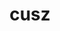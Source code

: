 ---
title: "cusz"
layout: cache
categories: [package, develop]
meta: {"compilers": ["gcc@=11.4.0"], "num_specs": 12, "num_specs_by_stack": {"e4s": 8, "e4s-neoverse_v1": 4, "root": 12}, "oss": ["ubuntu22.04"], "platforms": ["linux"], "stacks": ["e4s", "e4s-neoverse_v1", "root"], "targets": ["neoverse_v1", "x86_64_v3"], "versions": ["0.14.0", "0.6.0", "0.9.0rc3"]}
spec_details: [{"compiler": "gcc@=11.4.0", "hash": "3w3m74z6j42nw2vmn2gin3bnp5nptrhq", "os": "ubuntu22.04", "platform": "linux", "size": "-", "stacks": ["e4s", "root"], "target": "x86_64_v3", "variants": ["build_system=cmake", "build_type=Release", "+cuda", "cuda_arch=80", "generator=make", "~ipo", "patches=c8951b4"], "versions": ["0.14.0"]}, {"compiler": "gcc@=11.4.0", "hash": "5rwx3hyhyzabscof7vrnvu7j7wxddpej", "os": "ubuntu22.04", "platform": "linux", "size": "-", "stacks": ["e4s", "root"], "target": "x86_64_v3", "variants": ["build_system=cmake", "build_type=Release", "+cuda", "cuda_arch=90", "generator=make", "~ipo", "patches=c8951b4"], "versions": ["0.14.0"]}, {"compiler": "gcc@=11.4.0", "hash": "brgy3wmkbjxh3emja7cyfuvoan4yyhfm", "os": "ubuntu22.04", "platform": "linux", "size": "-", "stacks": ["e4s", "root"], "target": "x86_64_v3", "variants": ["build_system=cmake", "build_type=Release", "+cuda", "cuda_arch=90", "generator=make", "~ipo", "patches=c8951b4"], "versions": ["0.14.0"]}, {"compiler": "gcc@=11.4.0", "hash": "jsasiu3af3rrs7vzw4frmpnkdalmmx6u", "os": "ubuntu22.04", "platform": "linux", "size": "-", "stacks": ["e4s-neoverse_v1", "root"], "target": "neoverse_v1", "variants": ["build_system=cmake", "build_type=Release", "+cuda", "cuda_arch=75", "generator=make", "~ipo"], "versions": ["0.6.0"]}, {"compiler": "gcc@=11.4.0", "hash": "kgbbac2coxposaluqo37wc7ttt5cqqb4", "os": "ubuntu22.04", "platform": "linux", "size": "-", "stacks": ["e4s", "root"], "target": "x86_64_v3", "variants": ["build_system=cmake", "build_type=Release", "+cuda", "cuda_arch=90", "generator=make", "~ipo", "patches=df65e7a"], "versions": ["0.9.0rc3"]}, {"compiler": "gcc@=11.4.0", "hash": "pxcnfapsmjfhg6lk23nomgynszu7py5h", "os": "ubuntu22.04", "platform": "linux", "size": "-", "stacks": ["e4s", "root"], "target": "x86_64_v3", "variants": ["build_system=cmake", "build_type=Release", "+cuda", "cuda_arch=80", "generator=make", "~ipo", "patches=df65e7a"], "versions": ["0.9.0rc3"]}, {"compiler": "gcc@=11.4.0", "hash": "rifpjmliuubbrkgoqclclbunj5mmespm", "os": "ubuntu22.04", "platform": "linux", "size": "-", "stacks": ["e4s", "root"], "target": "x86_64_v3", "variants": ["build_system=cmake", "build_type=Release", "+cuda", "cuda_arch=80", "generator=make", "~ipo", "patches=df65e7a"], "versions": ["0.9.0rc3"]}, {"compiler": "gcc@=11.4.0", "hash": "rys7yu5kyt4kb6jr6fc4gyl5jsep7faa", "os": "ubuntu22.04", "platform": "linux", "size": "-", "stacks": ["e4s-neoverse_v1", "root"], "target": "neoverse_v1", "variants": ["build_system=cmake", "build_type=Release", "+cuda", "cuda_arch=80", "generator=make", "~ipo"], "versions": ["0.6.0"]}, {"compiler": "gcc@=11.4.0", "hash": "t6oaxhxcj2xtr4zzxoijdzd7y46hgw4o", "os": "ubuntu22.04", "platform": "linux", "size": "-", "stacks": ["e4s-neoverse_v1", "root"], "target": "neoverse_v1", "variants": ["build_system=cmake", "build_type=Release", "+cuda", "cuda_arch=75", "generator=make", "~ipo"], "versions": ["0.6.0"]}, {"compiler": "gcc@=11.4.0", "hash": "tg2fjcokrjowwg2iectmnvwkk4g3jhyc", "os": "ubuntu22.04", "platform": "linux", "size": "-", "stacks": ["e4s", "root"], "target": "x86_64_v3", "variants": ["build_system=cmake", "build_type=Release", "+cuda", "cuda_arch=90", "generator=make", "~ipo", "patches=df65e7a"], "versions": ["0.9.0rc3"]}, {"compiler": "gcc@=11.4.0", "hash": "uudhumhddk6bwiapwgdcg7zyexj5w7jh", "os": "ubuntu22.04", "platform": "linux", "size": "-", "stacks": ["e4s-neoverse_v1", "root"], "target": "neoverse_v1", "variants": ["build_system=cmake", "build_type=Release", "+cuda", "cuda_arch=80", "generator=make", "~ipo"], "versions": ["0.6.0"]}, {"compiler": "gcc@=11.4.0", "hash": "v2xq5jtu3dkuq67qn37uosshzmhwdxkd", "os": "ubuntu22.04", "platform": "linux", "size": "-", "stacks": ["e4s", "root"], "target": "x86_64_v3", "variants": ["build_system=cmake", "build_type=Release", "+cuda", "cuda_arch=80", "generator=make", "~ipo", "patches=c8951b4"], "versions": ["0.14.0"]}]
---